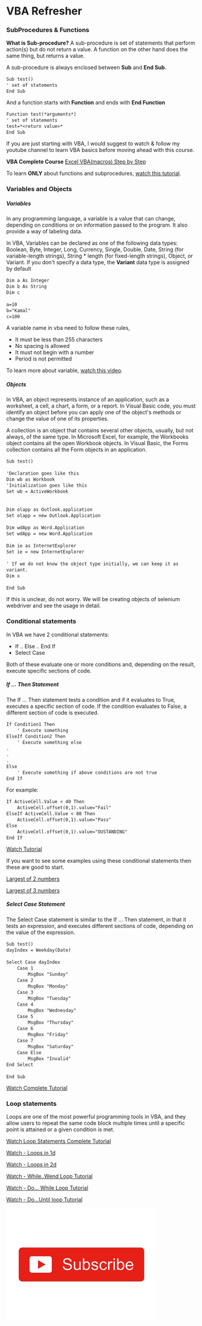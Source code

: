 # VBA Refresher

### SubProcedures & Functions

**What is Sub-procedure?**
A sub-procedure is set of statements that perform action(s) but do not return a value. A function on the other hand does the same thing, but returns a value.

A sub-procedure is always enclosed between **Sub** and **End Sub**.

```
Sub test()
' set of statements
End Sub
```

And a function starts with **Function** and ends with **End Function**

```
Function test(*arguments*)
' set of statements
test=*<return value>*
End Sub
```

If you are just starting with VBA, I would suggest to watch & follow my youtube channel to learn VBA basics before moving ahead with this course.

**VBA Complete Course** [Excel VBA(macros) Step by Step](https://www.youtube.com/watch?v=hPrfOYBDGs8&list=PL1R_HJw0CDYIXDfzAR_fVUPfiB35okm93)

To learn **ONLY** about functions and subprocedures, [watch this tutorial](PL1R_HJw0CDYIXDfzAR_fVUPfiB35okm93).

### Variables and Objects

##### Variables

In any programming language, a variable is a value that can change, depending on conditions or on information passed to the program. It also provide a way of labeling data.

In VBA, Variables can be declared as one of the following data types: Boolean, Byte, Integer, Long, Currency, Single, Double, Date, String (for variable-length strings), String \* length (for fixed-length strings), Object, or Variant. If you don't specify a data type, the **Variant** data type is assigned by default

```
Dim a As Integer
Dim b As String
Dim c

a=10
b="Kamal"
c=100
```

A variable name in vba need to follow these rules,

- It must be less than 255 characters
- No spacing is allowed
- It must not begin with a number
- Period is not permitted

To learn more about variable, [watch this video](https://www.youtube.com/watch?v=33JmyY83IpA&list=PL1R_HJw0CDYIXDfzAR_fVUPfiB35okm93&index=3).

##### Objects

In VBA, an object represents instance of an application, such as a worksheet, a cell, a chart, a form, or a report. In Visual Basic code, you must identify an object before you can apply one of the object's methods or change the value of one of its properties.

A collection is an object that contains several other objects, usually, but not always, of the same type. In Microsoft Excel, for example, the Workbooks object contains all the open Workbook objects. In Visual Basic, the Forms collection contains all the Form objects in an application.

```
Sub test()

'Declaration goes like this
Dim wb as Workbook
'Initialization goes like this
Set wb = ActiveWorkbook


Dim olapp as Outlook.application
Set olapp = new Outlook.Application

Dim wdApp as Word.Application
Set wdApp = new Word.Application

Dim ie as InternetExplorer
Set ie = new InternetExplorer

' If we do not know the object type initially, we can keep it as variant.
Dim x

End Sub
```

If this is unclear, do not worry. We will be creating objects of selenium webdriver and see the usage in detail.

### Conditional statements

In VBA we have 2 conditional statements:

- If .. Else .. End If
- Select Case

Both of these evaluate one or more conditions and, depending on the result, execute specific sections of code.

##### If ... Then Statement

The If ... Then statement tests a condition and if it evaluates to True, executes a specific section of code. If the condition evaluates to False, a different section of code is executed.

```
If Condition1 Then
    ' Execute something
ElseIf Condition2 Then
    ' Execute something else
.
.
.
Else
    ' Execute something if above conditions are not true
End If
```

For example:

```
If ActiveCell.Value < 40 Then
    ActiveCell.offset(0,1).value="Fail"
ElseIf ActiveCell.Value < 80 Then
    ActiveCell.offset(0,1).value="Pass"
Else
    ActiveCell.offset(0,1).value="OUSTANDING"
End If
```

[Watch Tutorial](https://www.youtube.com/watch?v=QNosohYSNzE&list=PL1R_HJw0CDYIXDfzAR_fVUPfiB35okm93&index=5)

If you want to see some examples using these conditional statements then these are good to start.

[Largest of 2 numbers](https://www.youtube.com/watch?v=eFTOTMP0rYQ&list=PL1R_HJw0CDYIXDfzAR_fVUPfiB35okm93&index=6)

[Largest of 3 numbers](https://www.youtube.com/watch?v=Mj2eOqTyhS8&list=PL1R_HJw0CDYIXDfzAR_fVUPfiB35okm93&index=7)

##### Select Case Statement

The Select Case statement is similar to the If ... Then statement, in that it tests an expression, and executes different sections of code, depending on the value of the expression.

```
Sub test()
dayIndex = Weekday(Date)

Select Case dayIndex
    Case 1
        MsgBox "Sunday"
    Case 2
        MsgBox "Monday"
    Case 3
        MsgBox "Tuesday"
    Case 4
        MsgBox "Wednesday"
    Case 5
        MsgBox "Thursday"
    Case 6
        MsgBox "Friday"
    Case 7
        MsgBox "Saturday"
    Case Else
        MsgBox "Invalid"
End Select

End Sub
```
[Watch Complete Tutorial](https://www.youtube.com/watch?v=SS5Wdd_ER2U&list=PL1R_HJw0CDYIXDfzAR_fVUPfiB35okm93&index=8)



### Loop statements

Loops are one of the most powerful programming tools in VBA, and they allow users to repeat the same code block multiple times until a specific point is attained or a given condition is met. 

[Watch Loop Statements Complete Tutorial](https://www.youtube.com/watch?v=-D5KJiqIcjc&list=PL1R_HJw0CDYIXDfzAR_fVUPfiB35okm93&index=16)

[Watch - Loops in 1d](https://www.youtube.com/watch?v=nvlz7MyblQU&list=PL1R_HJw0CDYIXDfzAR_fVUPfiB35okm93&index=17)

[Watch - Loops in 2d](https://www.youtube.com/watch?v=TJXDkBmjSmE&list=PL1R_HJw0CDYIXDfzAR_fVUPfiB35okm93&index=18)

[Watch - While..Wend Loop Tutorial](https://www.youtube.com/watch?v=ctPlFpjgluw&list=PL1R_HJw0CDYIXDfzAR_fVUPfiB35okm93&index=20)

[Watch - Do... While Loop Tutorial](https://www.youtube.com/watch?v=4OhDQXiyD1w&list=PL1R_HJw0CDYIXDfzAR_fVUPfiB35okm93&index=21)

[Watch - Do...Until loop Tutorial](https://www.youtube.com/watch?v=mXY5P2c8KU0&list=PL1R_HJw0CDYIXDfzAR_fVUPfiB35okm93&index=23)



<a href="https://www.youtube.com/c/xtremeexcel?sub_confirmation=1"><img src="https://github.com/kamalgirdher/WebScraping_using_Excel/blob/main/images/subscribe.png"></a>
